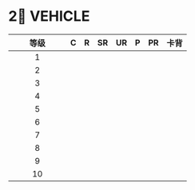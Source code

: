 # 2⃣ VEHICLE

<table data-full-width="true"><thead><tr><th width="100" align="center">等级</th><th align="center">C</th><th align="center">R</th><th align="center">SR</th><th align="center">UR</th><th align="center">P</th><th align="center">PR</th><th align="center">卡背</th></tr></thead><tbody><tr><td align="center">1</td><td align="center"><img src="https://www.rider-card.com/images/cardlist/card/TCS-001.png" alt="" data-size="original"></td><td align="center"><img src="https://www.rider-card.com/images/cardlist/card/TCS-001.png" alt="" data-size="original"></td><td align="center"><img src="https://www.rider-card.com/images/cardlist/card/TCS-001.png" alt="" data-size="original"></td><td align="center"><img src="https://www.rider-card.com/images/cardlist/card/TCS-001.png" alt="" data-size="original"></td><td align="center"><img src="https://www.rider-card.com/images/cardlist/card/TCS-001.png" alt="" data-size="original"></td><td align="center"><img src="https://www.rider-card.com/images/cardlist/card/TCS-001.png" alt="" data-size="original"></td><td align="center"><img src="https://www.rider-card.com/images/cardlist/card/TCS-001.png" alt="" data-size="original"></td></tr><tr><td align="center">2</td><td align="center"><img src="https://www.rider-card.com/images/cardlist/card/TCS-001.png" alt="" data-size="original"></td><td align="center"><img src="https://www.rider-card.com/images/cardlist/card/TCS-001.png" alt="" data-size="original"></td><td align="center"><img src="https://www.rider-card.com/images/cardlist/card/TCS-001.png" alt="" data-size="original"></td><td align="center"><img src="https://www.rider-card.com/images/cardlist/card/TCS-001.png" alt="" data-size="original"></td><td align="center"><img src="https://www.rider-card.com/images/cardlist/card/TCS-001.png" alt="" data-size="original"></td><td align="center"><img src="https://www.rider-card.com/images/cardlist/card/TCS-001.png" alt="" data-size="original"></td><td align="center"><img src="https://www.rider-card.com/images/cardlist/card/TCS-001.png" alt="" data-size="original"></td></tr><tr><td align="center">3</td><td align="center"><img src="https://www.rider-card.com/images/cardlist/card/TCS-001.png" alt="" data-size="original"></td><td align="center"><img src="https://www.rider-card.com/images/cardlist/card/TCS-001.png" alt="" data-size="original"></td><td align="center"><img src="https://www.rider-card.com/images/cardlist/card/TCS-001.png" alt="" data-size="original"></td><td align="center"><img src="https://www.rider-card.com/images/cardlist/card/TCS-001.png" alt="" data-size="original"></td><td align="center"><img src="https://www.rider-card.com/images/cardlist/card/TCS-001.png" alt="" data-size="original"></td><td align="center"><img src="https://www.rider-card.com/images/cardlist/card/TCS-001.png" alt="" data-size="original"></td><td align="center"><img src="https://www.rider-card.com/images/cardlist/card/TCS-001.png" alt="" data-size="original"></td></tr><tr><td align="center">4</td><td align="center"><img src="https://www.rider-card.com/images/cardlist/card/TCS-001.png" alt="" data-size="original"></td><td align="center"><img src="https://www.rider-card.com/images/cardlist/card/TCS-001.png" alt="" data-size="original"></td><td align="center"><img src="https://www.rider-card.com/images/cardlist/card/TCS-001.png" alt="" data-size="original"></td><td align="center"><img src="https://www.rider-card.com/images/cardlist/card/TCS-001.png" alt="" data-size="original"></td><td align="center"><img src="https://www.rider-card.com/images/cardlist/card/TCS-001.png" alt="" data-size="original"></td><td align="center"><img src="https://www.rider-card.com/images/cardlist/card/TCS-001.png" alt="" data-size="original"></td><td align="center"><img src="https://www.rider-card.com/images/cardlist/card/TCS-001.png" alt="" data-size="original"></td></tr><tr><td align="center">5</td><td align="center"><img src="https://www.rider-card.com/images/cardlist/card/TCS-001.png" alt="" data-size="original"></td><td align="center"><img src="https://www.rider-card.com/images/cardlist/card/TCS-001.png" alt="" data-size="original"></td><td align="center"><img src="https://www.rider-card.com/images/cardlist/card/TCS-001.png" alt="" data-size="original"></td><td align="center"><img src="https://www.rider-card.com/images/cardlist/card/TCS-001.png" alt="" data-size="original"></td><td align="center"><img src="https://www.rider-card.com/images/cardlist/card/TCS-001.png" alt="" data-size="original"></td><td align="center"><img src="https://www.rider-card.com/images/cardlist/card/TCS-001.png" alt="" data-size="original"></td><td align="center"><img src="https://www.rider-card.com/images/cardlist/card/TCS-001.png" alt="" data-size="original"></td></tr><tr><td align="center">6</td><td align="center"><img src="https://www.rider-card.com/images/cardlist/card/TCS-001.png" alt="" data-size="original"></td><td align="center"><img src="https://www.rider-card.com/images/cardlist/card/TCS-001.png" alt="" data-size="original"></td><td align="center"><img src="https://www.rider-card.com/images/cardlist/card/TCS-001.png" alt="" data-size="original"></td><td align="center"><img src="https://www.rider-card.com/images/cardlist/card/TCS-001.png" alt="" data-size="original"></td><td align="center"><img src="https://www.rider-card.com/images/cardlist/card/TCS-001.png" alt="" data-size="original"></td><td align="center"><img src="https://www.rider-card.com/images/cardlist/card/TCS-001.png" alt="" data-size="original"></td><td align="center"><img src="https://www.rider-card.com/images/cardlist/card/TCS-001.png" alt="" data-size="original"></td></tr><tr><td align="center">7</td><td align="center"><img src="https://www.rider-card.com/images/cardlist/card/TCS-001.png" alt="" data-size="original"></td><td align="center"><img src="https://www.rider-card.com/images/cardlist/card/TCS-001.png" alt="" data-size="original"></td><td align="center"><img src="https://www.rider-card.com/images/cardlist/card/TCS-001.png" alt="" data-size="original"></td><td align="center"><img src="https://www.rider-card.com/images/cardlist/card/TCS-001.png" alt="" data-size="original"></td><td align="center"><img src="https://www.rider-card.com/images/cardlist/card/TCS-001.png" alt="" data-size="original"></td><td align="center"><img src="https://www.rider-card.com/images/cardlist/card/TCS-001.png" alt="" data-size="original"></td><td align="center"><img src="https://www.rider-card.com/images/cardlist/card/TCS-001.png" alt="" data-size="original"></td></tr><tr><td align="center">8</td><td align="center"><img src="https://www.rider-card.com/images/cardlist/card/TCS-001.png" alt="" data-size="original"></td><td align="center"><img src="https://www.rider-card.com/images/cardlist/card/TCS-001.png" alt="" data-size="original"></td><td align="center"><img src="https://www.rider-card.com/images/cardlist/card/TCS-001.png" alt="" data-size="original"></td><td align="center"><img src="https://www.rider-card.com/images/cardlist/card/TCS-001.png" alt="" data-size="original"></td><td align="center"><img src="https://www.rider-card.com/images/cardlist/card/TCS-001.png" alt="" data-size="original"></td><td align="center"><img src="https://www.rider-card.com/images/cardlist/card/TCS-001.png" alt="" data-size="original"></td><td align="center"><img src="https://www.rider-card.com/images/cardlist/card/TCS-001.png" alt="" data-size="original"></td></tr><tr><td align="center">9</td><td align="center"><img src="https://www.rider-card.com/images/cardlist/card/TCS-001.png" alt="" data-size="original"></td><td align="center"><img src="https://www.rider-card.com/images/cardlist/card/TCS-001.png" alt="" data-size="original"></td><td align="center"><img src="https://www.rider-card.com/images/cardlist/card/TCS-001.png" alt="" data-size="original"></td><td align="center"><img src="https://www.rider-card.com/images/cardlist/card/TCS-001.png" alt="" data-size="original"></td><td align="center"><img src="https://www.rider-card.com/images/cardlist/card/TCS-001.png" alt="" data-size="original"></td><td align="center"><img src="https://www.rider-card.com/images/cardlist/card/TCS-001.png" alt="" data-size="original"></td><td align="center"><img src="https://www.rider-card.com/images/cardlist/card/TCS-001.png" alt="" data-size="original"></td></tr><tr><td align="center">10</td><td align="center"><img src="https://www.rider-card.com/images/cardlist/card/TCS-001.png" alt="" data-size="original"></td><td align="center"><img src="https://www.rider-card.com/images/cardlist/card/TCS-001.png" alt="" data-size="original"></td><td align="center"><img src="https://www.rider-card.com/images/cardlist/card/TCS-001.png" alt="" data-size="original"></td><td align="center"><img src="https://www.rider-card.com/images/cardlist/card/TCS-001.png" alt="" data-size="original"></td><td align="center"><img src="https://www.rider-card.com/images/cardlist/card/TCS-001.png" alt="" data-size="original"></td><td align="center"><img src="https://www.rider-card.com/images/cardlist/card/TCS-001.png" alt="" data-size="original"></td><td align="center"><img src="https://www.rider-card.com/images/cardlist/card/TCS-001.png" alt="" data-size="original"></td></tr></tbody></table>
